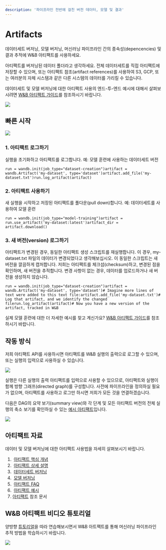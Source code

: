 ```yaml
---
description: '파이프라인 전반에 걸친 버전 데이터, 모델 및 결과'
---
```


# Artifacts

데이터세트 버저닝, 모델 버저닝, 머신러닝 파이프라인 간의 종속성\(depencencies\) 및 결과 추적에 W&B 아티팩트를 사용하세요. 

아티팩트를 버저닝된 데이터 폴더라고 생각하세요. 전체 데이터세트를 직접 아티팩트에 저장할 수 있으며, 또는 아티팩트 참조\(artifact references\)를 사용하여 S3, GCP, 또는 여러분의 자체 시스템과 같은 다른 시스템의 데이터를 가리킬 수 있습니다.

​데이터세트 및 모델 버저닝에 대한 아티팩트 사용의 엔드-투-엔드 예시에 대해서 살펴보시려면 [W&B 아티팩트 가이드](https://wandb.ai/wandb/arttest/reports/Artifacts-Quickstart--VmlldzozNTAzMDM)를 참조하시기 바랍니다.

![](https://gblobscdn.gitbook.com/assets%2F-Lqya5RvLedGEWPhtkjU%2F-MRQAIh244AIbK4o5I0U%2F-MRQAKR6eXsRqXtDZACU%2Fkeras%20example.png?alt=media&token=88920f3e-680c-414f-ac12-c4dc7db7c931)

## **빠른 시작** <a id="quickstart"></a>

​[​![](https://colab.research.google.com/assets/colab-badge.svg)​](http://wandb.me/artifacts-quickstart)​

### 1. **아티팩트 로그하기** <a id="1-log-an-artifact"></a>

실행을 초기화하고 아티팩트를 로그합니다. 예: 모델 훈련에 사용하는 데이터세트 버전

```text
run = wandb.init(job_type="dataset-creation")artifact = wandb.Artifact('my-dataset', type='dataset')artifact.add_file('my-dataset.txt')run.log_artifact(artifact)
```

### 2. **아티팩트 사용하기** <a id="2-use-the-artifact"></a>

새 실행을 시작하고 저장된 아티팩트를 풀다운\(pull down\)합니다. 예: 데이터세트를 사용하여 모델 훈련

```text
run = wandb.init(job_type="model-training")artifact = run.use_artifact('my-dataset:latest')artifact_dir = artifact.download()
```

### 3. **새 버전\(version\) 로그하기** <a id="3-log-a-new-version"></a>

아티팩트가 변경된 경우, 동일한 아티팩트 생성 스크립트를 재실행합니다. 이 경우, my-dataset.txt 파일의 데이터가 변경되었다고 생각해보십시오. 이 동일한 스크립트는 새 버전을 깔끔하게 캡처합니다. 저희는 아티팩트를 체크섬\(checksum\)하고, 변경된 점을 확인하며, 새 버전을 추적합니다. 변경 사항이 없는 경우, 데이터를 업로드하거나 새 버전을 생성하지 않습니다.

```text
run = wandb.init(job_type="dataset-creation")artifact = wandb.Artifact('my-dataset', type='dataset')# Imagine more lines of text were added to this text file:artifact.add_file('my-dataset.txt')# Log that artifact, and we identify the changed filerun.log_artifact(artifact)# Now you have a new version of the artifact, tracked in W&B​
```

 실제 모델 훈련에 대한 더 자세한 예시를 찾고 계신가요? [W&B 아티팩트 가이드](https://wandb.ai/wandb/arttest/reports/Guide-to-W-B-Artifacts--VmlldzozNTAzMDM)를 참조하시기 바랍니다.

## **작동 방식** <a id="how-it-works"></a>

저희 아티팩트 API를 사용하시면 아티팩트를 W&B 실행의 출력으로 로그할 수 있으며, 또는 실행의 입력으로 사용하실 수 있습니다.

![](https://gblobscdn.gitbook.com/assets%2F-Lqya5RvLedGEWPhtkjU%2F-M94QAXA-oJmE6q07_iT%2F-M94QJCXLeePzH1p_fW1%2Fsimple%20artifact%20diagram%202.png?alt=media&token=94bc438a-bd3b-414d-a4e4-aa4f6f359f21)

실행은 다른 실행의 출력 아티팩트를 입력으로 사용할 수 있으므로, 아티팩트와 실행이 함께 방향 그래프\(directed graph\)를 구성합니다. 사전에 파이프라인을 정의하실 필요가 없으며, 아티팩트를 사용하고 로그만 하시면 저희가 모든 것을 연결하겠습니다.

다음은 DAG의 요약 보기\(summary view\)와 각 단계 및 모든 아티팩트 버전의 전체 실행의 축소 보기를 확인하실 수 있는 [예시 아티팩트](https://app.wandb.ai/shawn/detectron2-11/artifacts/model/run-1cxg5qfx-model/4a0e3a7c5bff65ff4f91/graph)입니다.

![](https://gblobscdn.gitbook.com/assets%2F-Lqya5RvLedGEWPhtkjU%2F-MGLA6RWM_CgTAYNmodM%2F-MGLC6PaQUcw4SpqfE0E%2F2020-09-03%2015.59.43.gif?alt=media&token=5b13721b-31d7-4bda-922a-2e7a993d1cc3)

## **아티팩트 자료** <a id="artifacts-resources"></a>

데이터 및 모델 버저닝에 대한 아티팩트 사용법을 자세히 살펴보시기 바랍니다.

1. ​ [아티팩트 핵심 개념](https://docs.wandb.ai/artifacts/artifacts-core-concepts)​​
2. ​ [아티팩트 상세 설명](https://docs.wandb.ai/artifacts/api)​​
3. ​ [데이터세트 버저닝](https://docs.wandb.ai/artifacts/dataset-versioning)​​
4. ​ [모델 버저닝](https://docs.wandb.ai/artifacts/model-versioning)​​
5. ​ [아티팩트 FAQ](https://docs.wandb.ai/artifacts/artifacts-faqs)​​
6. ​ [아티팩트 예시](https://docs.wandb.ai/artifacts/examples)​​
7. ​[아티팩트](https://docs.wandb.ai/ref/artifact) 참조 문서

## **W&B 아티팩트 비디오 튜토리얼**  <a id="video-tutorial-for-w-and-b-artifacts"></a>

양방향 [튜토리얼](https://www.youtube.com/watch?v=Hd94gatGMic)을 따라 연습해보시면서 W&B 아트팩트를 통해 머신러닝 파이프라인 추적 방법을 학습하시기 바랍니다.[  
](https://docs.wandb.ai/app/features/panels/scatter-plot)

![](https://gblobscdn.gitbook.com/assets%2F-Lqya5RvLedGEWPhtkjU%2F-MOoWaLZbumzeOryYOzo%2F-MOoX6IY3tIoiQJhwojw%2Fwandb%20artifacts%20video.png?alt=media&token=9e6a2f97-160a-46f7-b3c9-645cc8129602)

